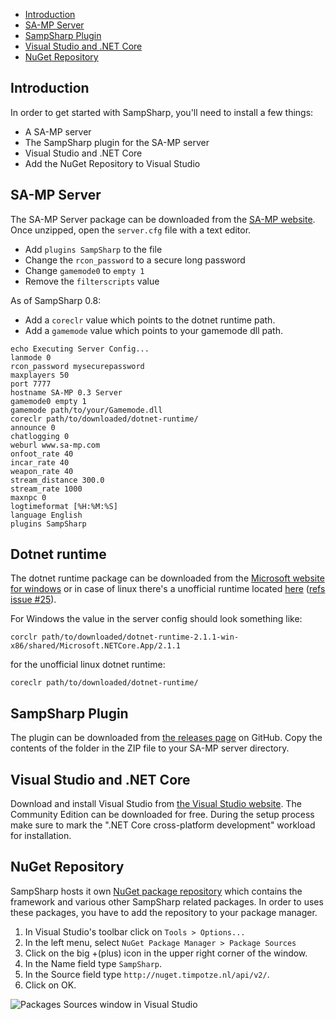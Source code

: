 - [Introduction](#introduction)
- [SA-MP Server](#sa-mp-server)
- [SampSharp Plugin](#sampsharp-plugin)
- [Visual Studio and .NET Core](#visual-studio-and-net-core)
- [NuGet Repository](#nuget-repository)

Introduction
------------
In order to get started with SampSharp, you'll need to install a few things: 

- A SA-MP server
- The SampSharp plugin for the SA-MP server
- Visual Studio and .NET Core
- Add the NuGet Repository to Visual Studio

SA-MP Server
------------
The SA-MP Server package can be downloaded from the 
[SA-MP website](http://sa-mp.com). Once unzipped, open the `server.cfg` file
with a text editor.

- Add `plugins SampSharp` to the file
- Change the `rcon_password` to a secure long password
- Change `gamemode0` to `empty 1`
- Remove the `filterscripts` value

As of SampSharp 0.8:
- Add a `coreclr` value which points to the dotnet runtime path.
- Add a `gamemode` value which points to your gamemode dll path.

```
echo Executing Server Config...
lanmode 0
rcon_password mysecurepassword
maxplayers 50
port 7777
hostname SA-MP 0.3 Server
gamemode0 empty 1
gamemode path/to/your/Gamemode.dll
coreclr path/to/downloaded/dotnet-runtime/
announce 0
chatlogging 0
weburl www.sa-mp.com
onfoot_rate 40
incar_rate 40
weapon_rate 40
stream_distance 300.0
stream_rate 1000
maxnpc 0
logtimeformat [%H:%M:%S]
language English
plugins SampSharp
```

Dotnet runtime
----------------
The dotnet runtime package can be downloaded from the [Microsoft website for windows](https://www.microsoft.com/net/download/thank-you/dotnet-runtime-2.1.1-windows-x86-binaries) or in case of linux there's a unofficial runtime located [here](https://deploy.timpotze.nl/packages/dotnet20180628.zip) ([refs issue #25](https://github.com/SampSharp/docs/issues/25)).

For Windows the value in the server config should look something like:
```
corclr path/to/downloaded/dotnet-runtime-2.1.1-win-x86/shared/Microsoft.NETCore.App/2.1.1
```

for the unofficial linux dotnet runtime:

```
coreclr path/to/downloaded/dotnet-runtime/
```

SampSharp Plugin
----------------
The plugin can be downloaded from [the releases page][releases] on GitHub. Copy
the contents of the folder in the ZIP file to your SA-MP server directory.

Visual Studio and .NET Core
---------------------------
Download and install Visual Studio from [the Visual Studio website](https://www.visualstudio.com/downloads/). The Community Edition can be
downloaded for free. During the setup process make sure to mark the ".NET Core 
cross-platform development" workload for installation.

NuGet Repository
----------------
SampSharp hosts it own [NuGet package repository][NuGet repository] which
contains the framework and various other SampSharp related packages. In order to
uses these packages, you have to add the repository to your package manager.

1. In Visual Studio's toolbar click on `Tools > Options...`
1. In the left menu, select `NuGet Package Manager > Package Sources`
1. Click on the big +(plus) icon in the upper right corner of the window.
1. In the Name field type `SampSharp`. 
1. In the Source field type `http://nuget.timpotze.nl/api/v2/`.
1. Click on OK.

![Packages Sources window in Visual Studio](http://deploy.timpotze.nl/sstatic/pack-man.jpeg)

[releases]: https://github.com/ikkentim/SampSharp/releases
[samp-server]: http://sa-mp.com/download.php
[NuGet repository]: http://nuget.timpotze.nl